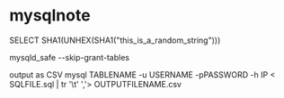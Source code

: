 mysqlnote
=========
SELECT SHA1(UNHEX(SHA1("this_is_a_random_string")))

mysqld_safe --skip-grant-tables

output as CSV
mysql TABLENAME -u USERNAME -pPASSWORD -h IP < SQLFILE.sql | tr '\t' ','> OUTPUTFILENAME.csv
